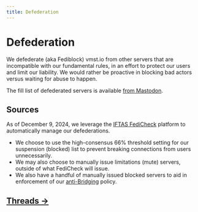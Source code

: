 ```yaml
---
title: Defederation
---
```


# Defederation

We defederate (aka Fediblock) vmst.io from other servers that are incompatible with our fundamental rules, in an effort to protect our users and limit our liability.
We would rather be proactive in blocking bad actors versus waiting for abuse to happen.

The fill list of defederated servers is available [from Mastodon](https://vmst.io/about).

## Sources

As of December 9, 2024, we leverage the [IFTAS FediCheck](https://connect.iftas.org/library/iftas-documentation/fedicheck/) platform to automatically manage our defederations.

- We choose to use the high-consensus 66% threshold setting for our suspension (blocked) list to prevent breaking connections from users unnecessarily.
- We may also choose to manually issue limitations (mute) servers, outside of what FediCheck will issue.
- We also have a handful of manually issued blocked servers to aid in enforcement of our [anti-Bridging](/rules/bridges) policy.

## [Threads →](/rules/threads)